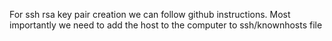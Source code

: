 For ssh rsa key pair creation we can follow github instructions.
Most importantly we need to add the host to the computer to ssh/knownhosts file
